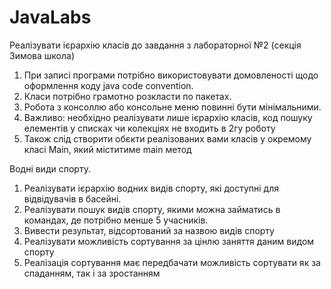 # JavaLabs
  Реалізувати ієрархію класів до завдання з лабораторної №2 (секція Зимова школа)
1. При записі програми потрібно використовувати домовленості щодо оформлення коду java code convention.
2. Класи потрібно грамотно розкласти по пакетах.
3. Робота з консоллю або консольне меню повинні бути мінімальними.
4. Важливо: необхідно реалізувати лише ієрархію класів, код пошуку елементів у списках чи колекціях не входить в 2гу роботу
5. Також слід створити обєкти реалізованих вами класів у окремому класі Main, який міститиме main метод

 Водні види спорту. 

1. Реалізувати ієрархію водних видів спорту, які доступні для відвідувачів в басейні.
2. Реалізувати пошук видів спорту, якими можна займатись в командах, де потрібно менше 5 учасників.
3. Вивести результат, відсортований за назвою видів спорту
4. Реалізувати можливість  сортування за цінлю заняття даним видом спорту
5. Реалізація сортування має передбачати можливість сортувати як за спаданням, так і за зростанням
